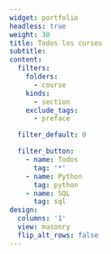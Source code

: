 ```yaml
---
widget: portfolio
headless: true
weight: 30
title: Todos los cursos
subtitle:
content:
  filters:
    folders:
      - course
    kinds:
      - section
    exclude_tags:
      - preface

  filter_default: 0

  filter_button:
    - name: Todos
      tag: '*'
    - name: Python
      tag: python
    - name: SQL
      tag: sql
design:
  columns: '1'
  view: masonry
  flip_alt_rows: false
---
```

